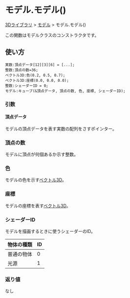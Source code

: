 # モデル.モデル()

[3Dライブラリ](/lib/3d/3d) > [モデル](/lib/3d/camera) > モデル.モデル()

この関数はモデルクラスのコンストラクタです。

## 使い方

```
実数:頂点データ[12][3][6] = [...];
整数:頂点の数=36;
ベクトル3D:色(0.2, 0.5, 0.7);
ベクトル3D:座標(0.0, 0.0, 0.0);
整数:シェーダーID = 0;
モデル:キューブ(&頂点データ, 頂点の数, 色, 座標, シェーダーID);
```

### 引数

#### 頂点データ

モデルの頂点データを表す実数の配列をさすポインター。

### 頂点の数

モデルに頂点が何個あるか示す整数。

### 色

モデルの色を示す[ベクトル3D](/lib/3d/vec3)。

### 座標

モデルの座標を表す[ベクトル3D](/lib/3d/vec3)。

### シェーダーID

モデルを描画するときに使うシェーダーのID。

| 物体の種類 | ID |
|-----------|----|
| 普通の物体 |  0 |
| 光源 | 1 |

### 返り値

なし
